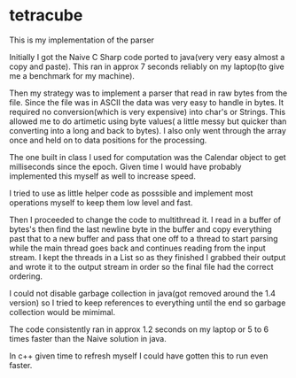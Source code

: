 # tetracube
This is my implementation of the parser

Initially I got the Naive C Sharp code ported to java(very very easy almost a copy and paste).  This ran in approx 7 seconds
reliably on my laptop(to give me a benchmark for my machine).

Then my strategy was to implement a parser that read in raw bytes from the file.  Since the file was in ASCII
the data was very easy to handle in bytes.  It required no conversion(which is very expensive) into char's or Strings.
This allowed me to do artimetic using byte values( a little messy but quicker than converting into a long and back to bytes).
I also only went through the array once and held on to data positions for the processing.

The one built in class I used for computation was the Calendar object to get milliseconds since the epoch.  Given time I would
have probably implemented this myself as well to increase speed.

I tried to use as little helper code as posssible and implement most operations myself to keep them low level and fast.

Then I proceeded to change the code to multithread it.  I read in a buffer of bytes's then find the last newline byte
in the buffer and copy everything past that to a new buffer and pass that one off to a thread to start parsing while
the main thread goes back and continues reading from the input stream.
I kept the threads in a List so as they finished I grabbed their output and wrote it to the output stream in order so
the final file had the correct ordering.

I could not disable garbage collection in java(got removed around the 1.4 version) so I tried to keep references to everything
until the end so garbage collection would be mimimal.

The code consistently ran in approx 1.2 seconds on my laptop or 5 to 6 times faster than the Naive solution in java.

In c++ given time to refresh myself I could have gotten this to run even faster.